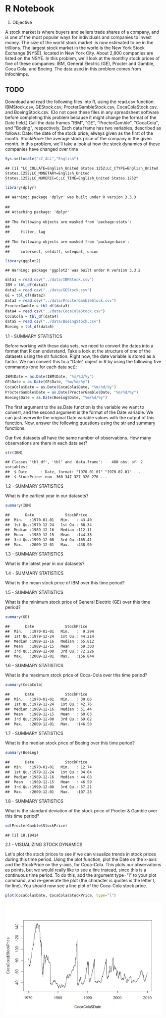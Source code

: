 R Notebook
================

1.  Objective

A stock market is where buyers and sellers trade shares of a company, and is one of the most popular ways for individuals and companies to invest money. The size of the world stock market  is now estimated to be in the trillions. The largest stock market in the world is the New York Stock Exchange (NYSE), located in New York City. About 2,800 companies are listed on the NSYE. In this problem, we'll look at the monthly stock prices of five of these companies: IBM, General Electric (GE), Procter and Gamble, Coca Cola, and Boeing. The data used in this problem comes from Infochimps.

TODO
----

Download and read the following files into R, using the read.csv function: IBMStock.csv, GEStock.csv, ProcterGambleStock.csv, CocaColaStock.csv, and BoeingStock.csv. (Do not open these files in any spreadsheet software before completing this problem because it might change the format of the Date field.) Call the data frames "IBM", "GE", "ProcterGamble", "CocaCola", and "Boeing", respectively. Each data frame has two variables, described as follows: Date: the date of the stock price, always given as the first of the month. StockPrice: the average stock price of the company in the given month. In this problem, we'll take a look at how the stock dynamics of these companies have changed over time

``` r
Sys.setlocale("LC_ALL","English")
```

    ## [1] "LC_COLLATE=English_United States.1252;LC_CTYPE=English_United States.1252;LC_MONETARY=English_United States.1252;LC_NUMERIC=C;LC_TIME=English_United States.1252"

``` r
library(dplyr)
```

    ## Warning: package 'dplyr' was built under R version 3.3.3

    ## 
    ## Attaching package: 'dplyr'

    ## The following objects are masked from 'package:stats':
    ## 
    ##     filter, lag

    ## The following objects are masked from 'package:base':
    ## 
    ##     intersect, setdiff, setequal, union

``` r
library(ggplot2)
```

    ## Warning: package 'ggplot2' was built under R version 3.3.2

``` r
data1 = read.csv("../data/IBMStock.csv")
IBM = tbl_df(data1)
data2 = read.csv("../data/GEStock.csv")
GE = tbl_df(data2)
data3 = read.csv("../data/ProcterGambleStock.csv")
ProcterGamble = tbl_df(data3)
data4 = read.csv("../data/CocaColaStock.csv")
CocaCola = tbl_df(data4)
data5 = read.csv("../data/BoeingStock.csv")
Boeing = tbl_df(data5)
```

1.1 - SUMMARY STATISTICS

Before working with these data sets, we need to convert the dates into a format that R can understand. Take a look at the structure of one of the datasets using the str function. Right now, the date variable is stored as a factor. We can convert this to a "Date" object in R by using the following five commands (one for each data set):

``` r
IBM$Date = as.Date(IBM$Date, "%m/%d/%y")
GE$Date = as.Date(GE$Date, "%m/%d/%y")
CocaCola$Date = as.Date(CocaCola$Date, "%m/%d/%y")
ProcterGamble$Date = as.Date(ProcterGamble$Date, "%m/%d/%y")
Boeing$Date = as.Date(Boeing$Date, "%m/%d/%y")
```

The first argument to the as.Date function is the variable we want to convert, and the second argument is the format of the Date variable. We can just overwrite the original Date variable values with the output of this function. Now, answer the following questions using the str and summary functions.

Our five datasets all have the same number of observations. How many observations are there in each data set?

``` r
str(IBM)
```

    ## Classes 'tbl_df', 'tbl' and 'data.frame':    480 obs. of  2 variables:
    ##  $ Date      : Date, format: "1970-01-01" "1970-02-01" ...
    ##  $ StockPrice: num  360 347 327 320 270 ...

1.2 - SUMMARY STATISTICS

What is the earliest year in our datasets?

``` r
summary(IBM)
```

    ##       Date              StockPrice    
    ##  Min.   :1970-01-01   Min.   : 43.40  
    ##  1st Qu.:1979-12-24   1st Qu.: 88.34  
    ##  Median :1989-12-16   Median :112.11  
    ##  Mean   :1989-12-15   Mean   :144.38  
    ##  3rd Qu.:1999-12-08   3rd Qu.:165.41  
    ##  Max.   :2009-12-01   Max.   :438.90

1.3 - SUMMARY STATISTICS

What is the latest year in our datasets?

1.4 - SUMMARY STATISTICS

What is the mean stock price of IBM over this time period?

1.5 - SUMMARY STATISTICS

What is the minimum stock price of General Electric (GE) over this time period?

``` r
summary(GE)
```

    ##       Date              StockPrice     
    ##  Min.   :1970-01-01   Min.   :  9.294  
    ##  1st Qu.:1979-12-24   1st Qu.: 44.214  
    ##  Median :1989-12-16   Median : 55.812  
    ##  Mean   :1989-12-15   Mean   : 59.303  
    ##  3rd Qu.:1999-12-08   3rd Qu.: 72.226  
    ##  Max.   :2009-12-01   Max.   :156.844

1.6 - SUMMARY STATISTICS

What is the maximum stock price of Coca-Cola over this time period?

``` r
summary(CocaCola)
```

    ##       Date              StockPrice    
    ##  Min.   :1970-01-01   Min.   : 30.06  
    ##  1st Qu.:1979-12-24   1st Qu.: 42.76  
    ##  Median :1989-12-16   Median : 51.44  
    ##  Mean   :1989-12-15   Mean   : 60.03  
    ##  3rd Qu.:1999-12-08   3rd Qu.: 69.62  
    ##  Max.   :2009-12-01   Max.   :146.58

1.7 - SUMMARY STATISTICS

What is the median stock price of Boeing over this time period?

``` r
summary(Boeing)
```

    ##       Date              StockPrice    
    ##  Min.   :1970-01-01   Min.   : 12.74  
    ##  1st Qu.:1979-12-24   1st Qu.: 34.64  
    ##  Median :1989-12-16   Median : 44.88  
    ##  Mean   :1989-12-15   Mean   : 46.59  
    ##  3rd Qu.:1999-12-08   3rd Qu.: 57.21  
    ##  Max.   :2009-12-01   Max.   :107.28

1.8 - SUMMARY STATISTICS

What is the standard deviation of the stock price of Procter & Gamble over this time period?

``` r
sd(ProcterGamble$StockPrice)
```

    ## [1] 18.19414

2.1 - VISUALIZING STOCK DYNAMICS

Let's plot the stock prices to see if we can visualize trends in stock prices during this time period. Using the plot function, plot the Date on the x-axis and the StockPrice on the y-axis, for Coca-Cola. This plots our observations as points, but we would really like to see a line instead, since this is a continuous time period. To do this, add the argument type="l" to your plot command, and re-generate the plot (the character is quotes is the letter l, for line). You should now see a line plot of the Coca-Cola stock price.

``` r
plot(CocaCola$Date, CocaCola$StockPrice, type="l")
```

![](Stocks_files/figure-markdown_github/plot%20Stock%20price%20vs%20Date-1.png)
